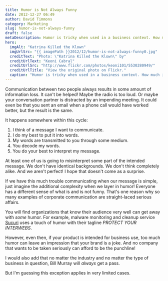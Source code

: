 ```yaml
---
title: Humor is Not Always Funny
date: 2012-12-27 06:49
author: David Timmons
category: Marketing
slug: humor-is-not-always-funny
draft: false
metaDescription: Humor is tricky when used in a business context. How much is too much?
hero:
  imgAlt: "Katrina Killed the Klown"
  imgUrlSrc: "{{ imagePath }}2012/12/humor-is-not-always-funny0.jpg"
  creditText: "Photo: \"Katrina Killed the Klown\" by"
  creditUrlText: "Keoni Cabral"
  creditUrlSrc: "http://www.flickr.com/photos/keoni101/5530280949/"
  creditUrlTitle: "View the original photo on Flickr."
  caption: "Humor is tricky when used in a business context. How much is too much?"
---
```


Communication between two people always results in some amount of
information loss. It can't be helped! Maybe the radio is too loud. Or
maybe your conversation partner is distracted by an impending meeting.
It could even be that you sent an email when a phone call would have
worked better, but the result is the same.

It happens somewhere within this cycle:

1.  I think of a message I want to communicate.
2.  I do my best to put it into words.
3.  My words are transmitted to you through some medium.
4.  You decode my words.
5.  You do your best to interpret my message.

At least one of us is going to misinterpret some part of the intended
message. We don't have identical backgrounds. We don't think completely
alike. And we aren't perfect! I hope that doesn't come as a surprise.

If we have this much trouble communicating when our message is simple,
just imagine the additional complexity when we layer in humor! Everyone
has a different sense of what is and is not funny. That's one reason why
so many examples of corporate communication are straight-laced serious
affairs.

You will find organizations that know their audience very well can get
away with *some* humor. For example, malware monitoring and cleanup
service [Sucuri][] uses a touch of humor with their tagline
*PROTECT YOUR INTERWEBS*.

However, even then, if your product is intended for business use, too
much humor can leave an impression that your brand is a joke. And no
company that wants to be taken seriously can afford to be the punchline!

I would also add that no matter the industry and no matter the type of
business in question, Bill Murray will *always* get a pass.

But I'm guessing this exception applies in very limited cases.


[Sucuri]: http://sucuri.net/company
  "Click here to read more about Sucuri."
